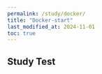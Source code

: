 ```yaml
---
permalink: /study/docker/
title: "Docker-start"
last_modified_at: 2024-11-01 
toc: true
---
```


## Study Test 